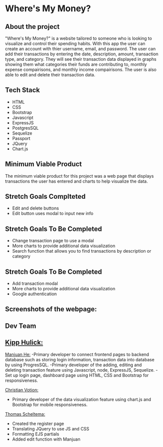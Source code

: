 # Where's My Money?



## About the project


"Where's My Money?" is a website tailored to someone who is looking to visualize and control their spending habits. With this app the user can create an account with thier username, email, and password. The user can add their transactions by entering the date, description, amount, transaction type, and category. They will see their transaction data displayed in graphs showing them what categories their funds are contributing to, monthly expense compairisons, and monthly income compairisons. The user is also able to edit and delete their transaction data.

## Tech Stack

* HTML
* CSS
* Bootstrap
* Javascript
* ExpressJS
* PostgresSQL
* Sequelize
* Passport
* JQuery
* Chart.js


## Minimum Viable Product

The minimum viable product for this project was a web page that displays transactions the user has entered and charts to help visualize the data.

## Stretch Goals Complteted

* Edit and delete buttons
* Edit button uses modal to input new info

## Stretch Goals To Be Completed

* Change transaction page to use a modal
* More charts to provide additional data visualization
* Search function that allows you to find transactions by description or category


## Stretch Goals To Be Completed

* Add transaction modal
* More charts to provide additional data visualization
* Google authentication 

## Screenshots of the webpage:



## Dev Team

[Kipp Hulick:](https://github.com/Battlepigg)
-

[Manjuan He:](https://github.com/Joyhecoder)
-Primary developer to connect frontend pages to backend database such as storing login information, transaction data into database by using ProgresSQL.
-Primary developer of the adding, editing and deleting transaction feature using Javascript, node, ExpressJS, Sequelize. 
-Set up login page, dashboard page using HTML, CSS and Bootstrap for responsiveness.



[Christian Votion:](https://github.com/cvotion)
- Primary developer of the data visualization feature using chart.js and Bootstrap for mobile responsiveness.


[Thomas Scheltema:](https://github.com/scheltemat)
- Created the register page
- Translating JQuery to use JS and CSS
- Formatting EJS partials
- Added edit function with Manjuan

